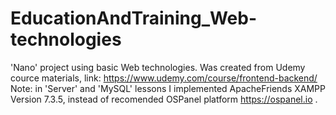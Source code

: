 # EducationAndTraining_Web-technologies
'Nano' project using basic Web technologies.
Was created from Udemy cource materials, link:
https://www.udemy.com/course/frontend-backend/
Note: in 'Server' and 'MySQL' lessons I implemented ApacheFriends XAMPP Version 7.3.5,
instead of recomended OSPanel platform https://ospanel.io .
